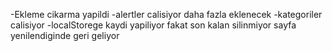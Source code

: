 -Ekleme cikarma yapildi
-alertler calisiyor daha fazla eklenecek
-kategoriler calisiyor
-localStorege kaydi yapiliyor fakat son kalan silinmiyor sayfa yenilendiginde geri geliyor